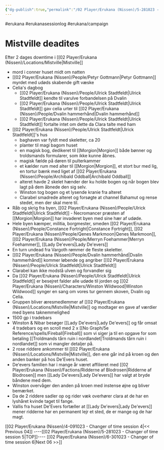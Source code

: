 ```yaml
---
{"dg-publish":true,"permalink":"/02 Player/Erukana (Nissen)/5-281023 - Changer of time session 5/"}
---
```


#erukana #erukanasessionlog #erukana/campaign 

# Mistville deadites

Efter 2 dages downtime i [[02 Player/Erukana (Nissen)/Locations/Mistville\|Mistville]] 

- mord i conner huset midt om natten 
- [[02 Player/Erukana (Nissen)/People/Petyr Gottmann\|Petyr Gottmann]] myrdet med udøds skabende gift væske
- Celia's dagbog 
	- [[02 Player/Erukana (Nissen)/People/Ulrick Stadtfeldt\|Ulrick Stadtfeldt]] kendte til varulve forbandelsen på Dvalin
	- [[02 Player/Erukana (Nissen)/People/Ulrick Stadtfeldt\|Ulrick Stadtfeldt]] gav celia urter til [[02 Player/Erukana (Nissen)/People/Dvalin hammerhånd\|Dvalin hammerhånd]] 
	- [[02 Player/Erukana (Nissen)/People/Ulrick Stadtfeldt\|Ulrick Stadtfeldt]] fortalte intet om dette da Clara talte med ham 
- [[02 Player/Erukana (Nissen)/People/Ulrick Stadtfeldt\|Ulrick Stadtfeldt]]'s hus
	- baghaven var fyldt med skeletter, ca 20
	- planter til magi bagom huset 
	- en magisk bog, dedikeret til [[Morgion\|Morgion]] både bønner og troldsmands formularer, som ikke kunne åbnes.
	- magisk fælde på døren til pulterkammer
	- et kælder rum med alter til [[Morgion\|Morgion]], et stort bur med lig, en tortur bænk med liget af [[02 Player/Erukana (Nissen)/People/Archibald Oddball\|Archibald Oddball]] 
	- alteret havde 2 skelet hænder der ku holde bogen og når bogen blev lagt på dem åbnede den sig selv.
	- Winston tog bogen og et lysende kranie fra alteret 
	- Clarabel smadrede alteret og forsøgte at channel Bahamut og rense stedet, men der skal mere til. 
- Råb og skrig fra byen, [[02 Player/Erukana (Nissen)/People/Ulrick Stadtfeldt\|Ulrick Stadtfeldt]] - Necromancer præsten af [[Morgion\|Morgion]] har invaderet byen med sine hær af udøde.
- Hele byen kæmper, militia, borgmester, smeden [[02 Player/Erukana (Nissen)/People/Constance Fortright\|Constance Fortright]], [[02 Player/Erukana (Nissen)/People/Qenes Markmoon\|Qenes Markmoon]], [[02 Player/Erukana (Nissen)/People/Merryn Foehammer\|Merryn Foehammer]], [[Lady De'evers\|Lady De'evers]] 
- En turn undead fra Vargoth rømmer de fleste skeletter.
- [[02 Player/Erukana (Nissen)/People/Dvalin hammerhånd\|Dvalin hammerhånd]]  kommer løbende og angriber [[02 Player/Erukana (Nissen)/People/Ulrick Stadtfeldt\|Ulrick Stadtfeldt]]
- Clarabel kan ikke modstå ulven og forvandler sig 
- Da [[02 Player/Erukana (Nissen)/People/Ulrick Stadtfeldt\|Ulrick Stadtfeldt]] er besejret falder alle udøde til jorden og [[02 Player/Erukana (Nissen)/Characters/Winston Wildwood\|Winston Wildwood]] synger en sang om vores tur gennem skoven, Dvalin og Celia.
- Gruppen bliver æresmedlemmer af [[02 Player/Erukana (Nissen)/Locations/Mistville\|Mistville]] og modtager en gave af værdier med byens taknemmelighed
- 1500 gp i tradebars
- Winston & Nibar besøger [[Lady De'evers\|Lady De'evers]] og får omsat 4 tradebars og en scroll med 2 x [[No Graph/5e Reference/spells/Fireball\|Fireball]] som vi siger ja til en opgave for som betaling [[Troldmands tårn ruin i nordlandet\|Troldmands tårn ruin i nordlandet]] som vi mangler detaljer på.
- 2 rose riddere ankommer til [[02 Player/Erukana (Nissen)/Locations/Mistville\|Mistville]], den ene går ind på kroen og den anden banker på hos De'Evers huset. 
- De'evers familien har i mange år været affilieret med [[02 Player/Erukana (Nissen)/Factions/Ridderne af Blodrosen\|Ridderne af Blodrosen]] men [[Lady De'evers\|Lady De'evers]] har valgt at bryde båndene med dem. 
- Winston overvåger den anden på kroen med instense øjne og bliver bemærket.
- Da de 2 riddere sadler op og rider væk overhører clara at de har en lyshåret kvinde taget til fange. 
- Vallis fra huset De'Evers fortæller at [[Lady De'evers\|Lady De'evers]] mener ridderne har en permanent lejr et sted, de er mange og de har magt.

[[02 Player/Erukana (Nissen)/4-091023 - Changer of time session 4\|<< Previous 04]] ----[[02 Player/Erukana (Nissen)/5-281023 - Changer of time session 5\|TOP]]---- [[02 Player/Erukana (Nissen)/6-301023 - Changer of time session 6\|Next 06 >>]]